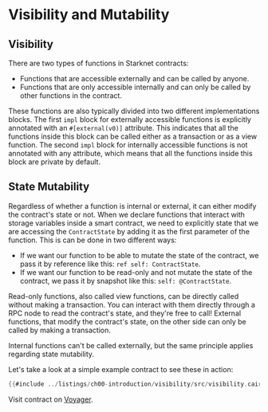 # Visibility and Mutability

## Visibility

There are two types of functions in Starknet contracts:

- Functions that are accessible externally and can be called by anyone.
- Functions that are only accessible internally and can only be called by other functions in the contract.

These functions are also typically divided into two different implementations blocks. The first `impl` block for externally accessible functions is explicitly annotated with an `#[external(v0)]` attribute. This indicates that all the functions inside this block can be called either as a transaction or as a view function. The second `impl` block for internally accessible functions is not annotated with any attribute, which means that all the functions inside this block are private by default.

## State Mutability

Regardless of whether a function is internal or external, it can either modify the contract's state or not. When we declare functions that interact with storage variables inside a smart contract,
we need to explicitly state that we are accessing the `ContractState` by adding it as the first parameter of the function. This is can be done in two different ways:

- If we want our function to be able to mutate the state of the contract, we pass it by reference like this: `ref self: ContractState`.
- If we want our function to be read-only and not mutate the state of the contract, we pass it by snapshot like this: `self: @ContractState`.

Read-only functions, also called view functions, can be directly called without making a transaction. You can interact with them directly through a RPC node to read the contract's state, and they're free to call!
External functions, that modify the contract's state, on the other side can only be called by making a transaction.

Internal functions can't be called externally, but the same principle applies regarding state mutability.

Let's take a look at a simple example contract to see these in action:

```rust
{{#include ../listings/ch00-introduction/visibility/src/visibility.cairo}}
```
Visit contract on [Voyager](https://goerli.voyager.online/contract/0x0071dE3093AB58053b0292C225aa0eED40293e7694A0042685FF6D813d39889F).
